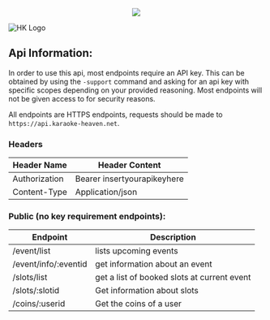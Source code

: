 <p align="center">
    <a href="https://discord.gg/8XBTY5M" alt="Discord">
        <img src="https://img.shields.io/discord/700208007530676314" /></a>

![HK Logo](https://i.imgur.com/mOVnnwj.png)
## Api Information:
In order to use this api, most endpoints require an API key. This can be obtained by using the ```-support``` command and asking for an api key with specific scopes depending on your provided reasoning. Most endpoints will not be given access to for security reasons.

All endpoints are HTTPS endpoints, requests should be made to ```https://api.karaoke-heaven.net```.

### Headers
Header Name | Header Content
------------ | -------------
Authorization | Bearer insertyourapikeyhere
Content-Type | Application/json

### Public (no key requirement endpoints):
Endpoint | Description
------------ | -------------
/event/list | lists upcoming events
/event/info/:eventid | get information about an event
/slots/list | get a list of booked slots at current event
/slots/:slotid | Get information about slots
/coins/:userid | Get the coins of a user
